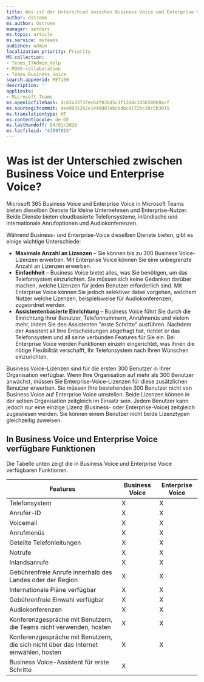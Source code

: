 ```yaml
---
title: Was ist der Unterschied zwischen Business Voice und Enterprise Voice?
author: dstrome
ms.author: dstrome
manager: serdars
ms.topic: article
ms.service: msteams
audience: admin
localization_priority: Priority
MS.collection:
- Teams_ITAdmin_Help
- M365-collaboration
- Teams_Business_Voice
search.appverid: MET150
description: ''
appliesto:
- Microsoft Teams
ms.openlocfilehash: 4c63a33737ecb4f03bd5c1f1344c345b508b9acf
ms.sourcegitcommit: 4ee9835282e1440d03abc6dbcd172bc20c5b3015
ms.translationtype: HT
ms.contentlocale: de-DE
ms.lasthandoff: 04/01/2020
ms.locfileid: "43097015"
---
```

# <a name="whats-the-difference-between-business-voice-and-enterprise-voice"></a>Was ist der Unterschied zwischen Business Voice und Enterprise Voice?

Microsoft 365 Business Voice und Enterprise Voice in Microsoft Teams bieten dieselben Dienste für kleine Unternehmen und Enterprise-Nutzer. Beide Dienste bieten cloudbasierte Telefonsysteme, inländische und internationale Anrufoptionen und Audiokonferenzen.

Während Business- und Enterprise-Voice dieselben Dienste bieten, gibt es einige wichtige Unterschiede:

- **Maximale Anzahl an Lizenzen** – Sie können bis zu 300 Business Voice-Lizenzen erwerben. Mit Enterprise Voice können Sie eine unbegrenzte Anzahl an Lizenzen erwerben.
- **Einfachheit** – Business Voice bietet alles, was Sie benötigen, um das Telefonsystem einzurichten. Sie müssen sich keine Gedanken darüber machen, welche Lizenzen für jeden Benutzer erforderlich sind. Mit Enterprise Voice können Sie jedoch selektiver dabei vorgehen, welchem Nutzer welche Lizenzen, beispielsweise für Audiokonferenzen, zugeordnet werden.
- **Assistentenbasierte Einrichtung** – Business Voice führt Sie durch die Einrichtung Ihrer Benutzer, Telefonnummern, Anrufmenüs und vielem mehr, indem Sie den Assistenten "erste Schritte" ausführen. Nachdem der Assistent all Ihre Entscheidungen abgefragt hat, richtet er das Telefonsystem und all seine verbunden Features für Sie ein. Bei Enterprise Voice werden Funktionen einzeln eingerichtet, was Ihnen die nötige Flexibilität verschafft, Ihr Telefonsystem nach Ihren Wünschen einzurichten.

Business Voice-Lizenzen sind für die ersten 300 Benutzer in Ihrer Organisation verfügbar. Wenn Ihre Organisation auf mehr als 300 Benutzer anwächst, müssen Sie Enterprise-Voice-Lizenzen für diese zusätzlichen Benutzer erwerben. Sie müssen Ihre bestehenden 300 Benutzer nicht von Business Voice auf Enterprise Voice umstellen. Beide Lizenzen können in der selben Organisation zeitgleich im Einsatz sein. Jedem Benutzer kann jedoch nur eine einzige Lizenz (Business- oder Enterprise-Voice) zeitgleich zugewiesen werden. Sie können einem Benutzer nicht beide Lizenztypen gleichzeitig zuweisen.

## <a name="features-available-in-business-voice-and-enterprise-voice"></a>In Business Voice und Enterprise Voice verfügbare Funktionen

Die Tabelle unten zeigt die in Business Voice und Enterprise Voice verfügbaren Funktionen.

|  Features                                                            | Business Voice | Enterprise Voice  |
|----------------------------------------------------------------------|----------------|-------------------|
| Telefonsystem               | X              | X                 |
| Anrufer-ID                                                            | X              | X                 |
| Voicemail                                                           | X              | X                 |
| Anrufmenüs                                                           | X              | X                 |
| Geteilte Telefonleitungen                                                   | X              | X                 |
| Notrufe                                                    | X              | X                 |
| Inlandsanrufe                    | X              | X                 |
| Gebührenfreie Anrufe innerhalb des Landes oder der Region                                  | X              | X                 |
| Internationale Pläne verfügbar                                        | X              | X                 |
| Gebührenfreie Einwahl verfügbar                                          | X              | X                 |
| Audiokonferenzen           | X              | X                 |
| Konferenzgespräche mit Benutzern, die Teams nicht verwenden, hosten                           | X              | X                 |
| Konferenzgespräche mit Benutzern, die sich nicht über das Internet einwählen, hosten                        | X              | X                 |
| Business Voice-Assistent für erste Schritte  | X              |                   |
